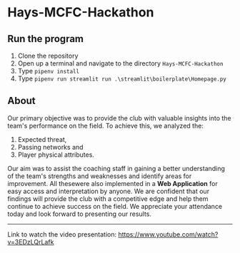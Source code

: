 # Hays-MCFC-Hackathon


## Run the program

1. Clone the repository
2. Open up a terminal and navigate to the directory `Hays-MCFC-Hackathon`
3. Type `pipenv install`
4. Type `pipenv run streamlit run .\streamlit\boilerplate\Homepage.py`

## About


Our primary objective was to provide the club with valuable insights into the team's performance on the field. To achieve this, we analyzed the: 
1. Expected threat, 
2. Passing networks and  
3. Player physical attributes. 

Our aim was to assist the coaching staff in gaining a better understanding of the team's strengths and weaknesses and identify areas for improvement. All thesewere also  implemented in a **Web Application** for easy access and interpretation by anyone. We are confident that our findings will provide the club with a competitive edge and help them continue to achieve success on the field. We appreciate your attendance today and look forward to presenting our results.

---
Link to watch the video presentation: https://www.youtube.com/watch?v=3EDzLQrLafk

